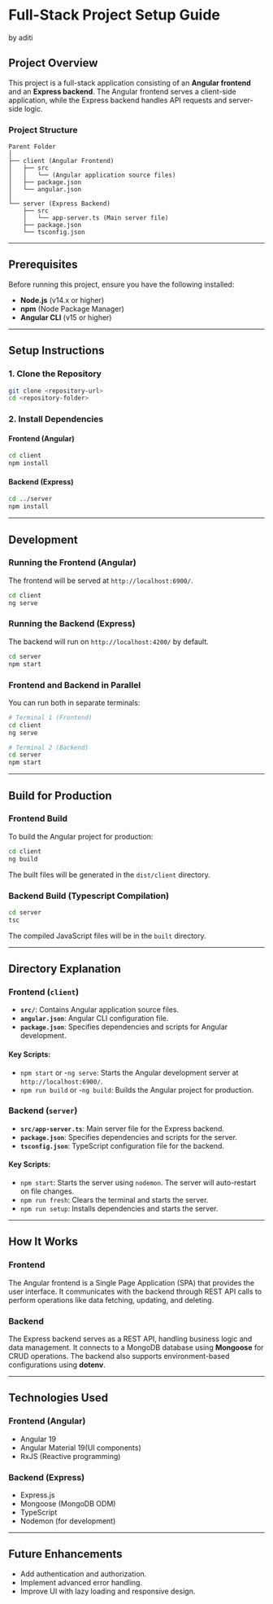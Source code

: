 # Full-Stack Project Setup Guide

by aditi

## Project Overview  
This project is a full-stack application consisting of an **Angular frontend** and an **Express backend**. The Angular frontend serves a client-side application, while the Express backend handles API requests and server-side logic.  

### **Project Structure**
```
Parent Folder
│
├── client (Angular Frontend)
│   ├── src
│   │   └── (Angular application source files)
│   ├── package.json
│   └── angular.json
│
└── server (Express Backend)
    ├── src
    │   └── app-server.ts (Main server file)
    ├── package.json
    └── tsconfig.json
```

---

## **Prerequisites**
Before running this project, ensure you have the following installed:  
- **Node.js** (v14.x or higher)  
- **npm** (Node Package Manager)  
- **Angular CLI** (v15 or higher)  

---

## **Setup Instructions**

### 1. Clone the Repository
```sh
git clone <repository-url>
cd <repository-folder>
```

### 2. Install Dependencies

#### **Frontend (Angular)**
```sh
cd client
npm install
```

#### **Backend (Express)**
```sh
cd ../server
npm install
```

---

## **Development**

### **Running the Frontend (Angular)**  
The frontend will be served at `http://localhost:6900/`.  
```sh
cd client
ng serve
```

### **Running the Backend (Express)**  
The backend will run on `http://localhost:4200/` by default.  
```sh
cd server
npm start
```

### **Frontend and Backend in Parallel**  
You can run both in separate terminals:  
```sh
# Terminal 1 (Frontend)
cd client
ng serve
```

```sh
# Terminal 2 (Backend)
cd server
npm start
```

---

## **Build for Production**

### **Frontend Build**  
To build the Angular project for production:  
```sh
cd client
ng build
```
The built files will be generated in the `dist/client` directory.

### **Backend Build (Typescript Compilation)**  
```sh
cd server
tsc
```
The compiled JavaScript files will be in the `built` directory.

---

## **Directory Explanation**

### **Frontend (`client`)**
- **`src/`**: Contains Angular application source files.  
- **`angular.json`**: Angular CLI configuration file.  
- **`package.json`**: Specifies dependencies and scripts for Angular development.  

#### Key Scripts:
- `npm start` or -`ng serve`: Starts the Angular development server at `http://localhost:6900/`.  
- `npm run build` or -`ng build`: Builds the Angular project for production.  

### **Backend (`server`)**
- **`src/app-server.ts`**: Main server file for the Express backend.  
- **`package.json`**: Specifies dependencies and scripts for the server.  
- **`tsconfig.json`**: TypeScript configuration file for the backend.  

#### Key Scripts:
- `npm start`: Starts the server using `nodemon`. The server will auto-restart on file changes.  
- `npm run fresh`: Clears the terminal and starts the server.  
- `npm run setup`: Installs dependencies and starts the server.  

---

## **How It Works**

### **Frontend**  
The Angular frontend is a Single Page Application (SPA) that provides the user interface. It communicates with the backend through REST API calls to perform operations like data fetching, updating, and deleting.  

### **Backend**  
The Express backend serves as a REST API, handling business logic and data management. It connects to a MongoDB database using **Mongoose** for CRUD operations. The backend also supports environment-based configurations using **dotenv**.

---

## **Technologies Used**

### **Frontend (Angular)**  
- Angular 19  
- Angular Material 19(UI components)  
- RxJS (Reactive programming)  

### **Backend (Express)**  
- Express.js  
- Mongoose (MongoDB ODM)  
- TypeScript  
- Nodemon (for development)  

---

## **Future Enhancements**  
- Add authentication and authorization.  
- Implement advanced error handling.  
- Improve UI with lazy loading and responsive design.  

